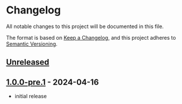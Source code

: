# Changelog

All notable changes to this project will be documented in this file.

The format is based on [Keep a Changelog],
and this project adheres to [Semantic Versioning].

## [Unreleased]

## [1.0.0-pre.1] - 2024-04-16

- initial release

<!-- Links -->
[keep a changelog]: https://keepachangelog.com/en/1.0.0/
[semantic versioning]: https://semver.org/spec/v2.0.0.html

<!-- Versions -->
[unreleased]: https://github.com/mrmagic2020/termstyle/compare/v1.0.0-pre.1...HEAD
[1.0.0-pre.1]: https://github.com/mrmagic2020/termstyle/releases/tag/v1.0.0-pre.1
